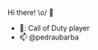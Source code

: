 Hi there! \o/ 👋

- 🔫: Call of Duty player
- 📫 @pedraubarba

<!---
PedroBarbosaSw/PedroBarbosaSw is a ✨ special ✨ repository because its `README.md` (this file) appears on your GitHub profile.
You can click the Preview link to take a look at your changes.
--->
